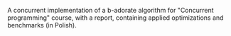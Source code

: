 A concurrent implementation of a b-adorate algorithm for "Concurrent programming" course, with a report, containing applied optimizations and benchmarks (in Polish).
